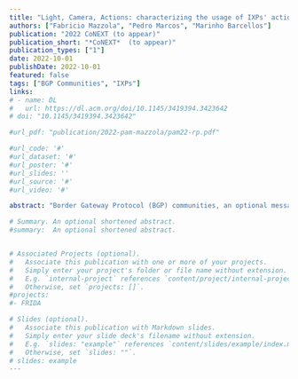 ```yaml
---
title: "Light, Camera, Actions: characterizing the usage of IXPs' action BGP communities"
authors: ["Fabricio Mazzola", "Pedro Marcos", "Marinho Barcellos"]
publication: "2022 CoNEXT (to appear)"
publication_short: "*CoNEXT*  (to appear)"
publication_types: ["1"]
date: 2022-10-01
publishDate: 2022-10-01
featured: false
tags: ["BGP Communities", "IXPs"]
links:
# - name: DL
#   url: https://dl.acm.org/doi/10.1145/3419394.3423642
# doi: "10.1145/3419394.3423642"

#url_pdf: "publication/2022-pam-mazzola/pam22-rp.pdf"

#url_code: '#'
#url_dataset: '#'
#url_poster: '#'
#url_slides: ''
#url_source: '#'
#url_video: '#'

abstract: "Border Gateway Protocol (BGP) communities, an optional message attribute, allow network operators to tag BGP announcements and act on routing decisions. Although widely used, it is so far unclear how prevalent the different types of communities are and the degree to which the different traffic engineering actions have been used. There are two major reasons for this gap: few community values have been standardised and the limited visibility at route collectors. In this paper, leveraging the fact that Internet eXchange Points (IXPs) have sets of well-documented BGP communities, we use their BGP Looking Glasses (LGs) to inspect their route servers and shed light on how IXP members are using action BGP commu- nities. During twelve weeks, we collected and analysed routing data from eight IXPs worldwide, focusing the analysis on the four largest IXPs. We observe that i) over one-third of IXP members (>35.7%) use action communities in at least one route; ii) two-thirds (66.6%) of them are intended to avoid propagating routes, mostly to content providers (CPs); iii) nearly one-third (31.8%) are targeting Autonomous Systems (ASes) that are not present at the IXPs’ route servers, resulting in no practical routing effect and only increasing processing and memory storage overheads."

# Summary. An optional shortened abstract.
#summary:  An optional shortened abstract.


# Associated Projects (optional).
#   Associate this publication with one or more of your projects.
#   Simply enter your project's folder or file name without extension.
#   E.g. `internal-project` references `content/project/internal-project/index.md`.
#   Otherwise, set `projects: []`.
#projects:
#- FRIDA

# Slides (optional).
#   Associate this publication with Markdown slides.
#   Simply enter your slide deck's filename without extension.
#   E.g. `slides: "example"` references `content/slides/example/index.md`.
#   Otherwise, set `slides: ""`.
# slides: example
---
```





